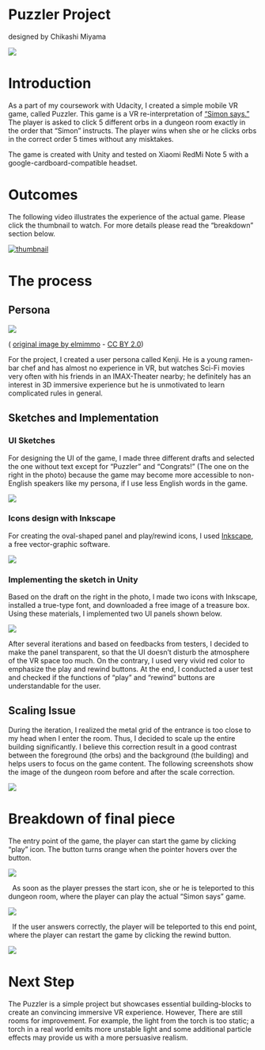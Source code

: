 Puzzler Project
===============

designed by Chikashi Miyama

![](img/entrance.PNG)

Introduction
============

As a part of my coursework with Udacity, I created a simple mobile VR game,
called Puzzler. This game is a VR re-interpretation of [“Simon
says.”](https://en.wikipedia.org/wiki/Simon_Says) The player is asked to click 5 different
orbs in a dungeon room exactly in the order that “Simon” instructs. The player wins when she
or he clicks orbs in the correct order 5 times without any misktakes.

The game is created with Unity and tested on Xiaomi RedMi Note 5 with a google-cardboard-compatible headset.

Outcomes
========

The following video illustrates the experience of the actual game. Please click the thumbnail to watch.
For more details please read the “breakdown” section below.

[![thumbnail](https://img.youtube.com/vi/IeFZDdO06eE/0.jpg)](https://www.youtube.com/watch?v=IeFZDdO06eE)
 

The process
===========

Persona
-------

![](img/motokichi.PNG)

( [original image by elmimmo](https://en.wikipedia.org/wiki/Ramen_shop#/media/File:Tachi-g%C3%BAi_ramen_2014_(14327023280).jpg) - [CC BY 2.0](https://creativecommons.org/licenses/by/2.0/))

For the project, I created a user persona called Kenji. He is a young ramen-bar chef and has almost no experience in VR, but watches Sci-Fi movies very often with his friends in an IMAX-Theater nearby; he definitely has an interest in 3D
immersive experience but he is unmotivated to learn complicated rules in general.

Sketches and Implementation
---------------------------

### UI Sketches

For designing the UI of the game, I made three different drafts and selected the one without text except for “Puzzler” and “Congrats!” (The one on the right in the photo) because the game may become more accessible to non-English speakers like my persona, if I use less English words in the game.

![](img/sketches_processed.jpg)

### Icons design with Inkscape

For creating the oval-shaped panel and play/rewind icons, I used [Inkscape](https://inkscape.org/), a free vector-graphic software.

![](img/inkscape.PNG)

### Implementing the sketch in Unity

Based on the draft on the right in the photo, I made two icons with Inkscape, installed a true-type font, and downloaded a free image of a treasure box. Using these materials, I implemented two UI panels shown below.

![](img/implmentation.PNG)

After several iterations and based on feedbacks from testers, I decided to make the panel transparent, so that the UI doesn’t disturb the atmosphere of the VR space too much. On the contrary, I used very vivid red color to emphasize the play and rewind buttons. At the end, I conducted a user test and checked if the functions of “play” and “rewind” buttons are understandable for the user.

Scaling Issue
-------------

During the iteration, I realized the metal grid of the entrance is too close to my head when I enter the room. Thus, I decided to scale up the entire building significantly. I believe this correction result in a good contrast between the foreground (the orbs) and the background (the building) and helps users to focus on the game content. The following screenshots show the image of the dungeon room before and after the scale correction.

![](img/before_after.png)

Breakdown of final piece
========================

The entry point of the game, the player can start the game by clicking “play” icon. The button turns orange when the pointer hovers over the button. 

![](img/start.PNG)

 
As soon as the player presses the start icon, she or he is teleported to this dungeon room, where the player can play the actual “Simon says” game. 

![](img/play.PNG)

 
If the user answers correctly, the player will be teleported to this end point, where the player can restart the game by clicking the rewind button.

![](img/end.PNG)

Next Step
=========

The Puzzler is a simple project but showcases essential building-blocks to
create an convincing immersive VR experience. However, There are still rooms for
improvement. For example, the light from the torch is too static; a torch in a
real world emits more unstable light and some additional particle effects may
provide us with a more persuasive realism.
